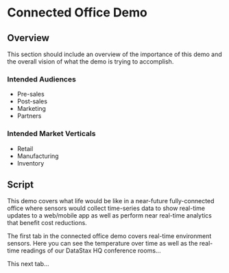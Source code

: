 # Connected Office Demo

## Overview

This section should include an overview of the importance of this demo and the
overall vision of what the demo is trying to accomplish.

### Intended Audiences

* Pre-sales
* Post-sales
* Marketing
* Partners

### Intended Market Verticals

* Retail
* Manufacturing
* Inventory

## Script

This demo covers what life would be like in a near-future fully-connected
office where sensors would collect time-series data to show real-time updates
to a web/mobile app as well as perform near real-time analytics that benefit
cost reductions.

The first tab in the connected office demo covers real-time environment
sensors. Here you can see the temperature over time as well as the real-time
readings of our DataStax HQ conference rooms...

This next tab...
